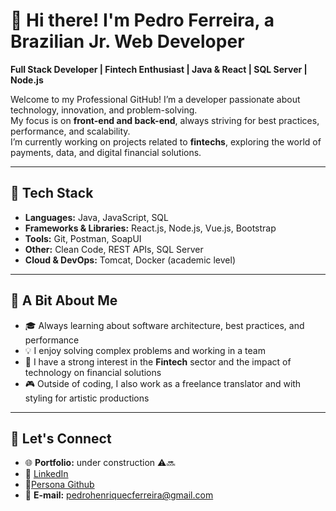 # 👋 Hi there! I'm Pedro Ferreira, a Brazilian Jr. Web Developer

**Full Stack Developer | Fintech Enthusiast | Java & React | SQL Server | Node.js**

Welcome to my Professional GitHub! I’m a developer passionate about technology, innovation, and problem-solving.  
My focus is on **front-end and back-end**, always striving for best practices, performance, and scalability.  
I’m currently working on projects related to **fintechs**, exploring the world of payments, data, and digital financial solutions.  

---

## 🚀 Tech Stack

- **Languages:** Java, JavaScript, SQL  
- **Frameworks & Libraries:** React.js, Node.js, Vue.js, Bootstrap 
- **Tools:** Git, Postman, SoapUI  
- **Other:** Clean Code, REST APIs, SQL Server  
- **Cloud & DevOps:** Tomcat, Docker (academic level)  

---

## 🌱 A Bit About Me

- 🎓 Always learning about software architecture, best practices, and performance  
- 💡 I enjoy solving complex problems and working in a team  
- 🚀 I have a strong interest in the **Fintech** sector and the impact of technology on financial solutions  
- 🎮 Outside of coding, I also work as a freelance translator and with styling for artistic productions  

---

## 🔗 Let's Connect  

- 🌐 **Portfolio:** under construction ⚠️🔜  
- 💼 [LinkedIn](https://www.linkedin.com/in/pedro-henrique-de-carvalho-ferreira-6b524523b/)
- 💼[Persona Github](https://github.com/pxdrxz)
- 📧 **E-mail:** pedrohenriquecferreira@gmail.com
